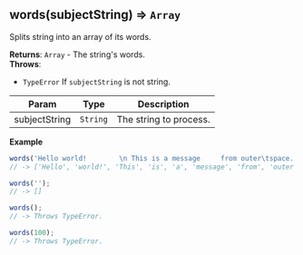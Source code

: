<a name="words"></a>

## words(subjectString) ⇒ <code>Array</code>
Splits string into an array of its words.

**Returns**: <code>Array</code> - The string's words.  
**Throws**:

- <code>TypeError</code> If `subjectString` is not string.


| Param | Type | Description |
| --- | --- | --- |
| subjectString | <code>String</code> | The string to process. |

**Example**  
```js
words('Hello world!        \n This is a message     from outer\tspace.');
// -> ['Hello', 'world!', 'This', 'is', 'a', 'message', 'from', 'outer', 'space.']

words('');
// -> []

words();
// -> Throws TypeError.

words(100);
// -> Throws TypeError.
```
